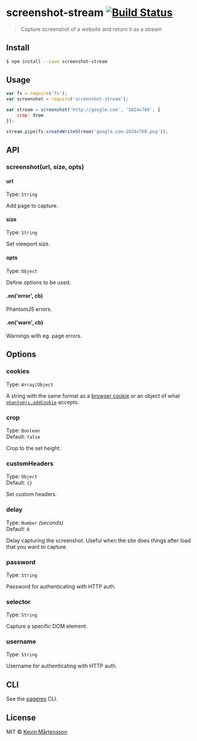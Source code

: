 # screenshot-stream [![Build Status](http://img.shields.io/travis/kevva/screenshot-stream.svg?style=flat)](https://travis-ci.org/kevva/screenshot-stream)

> Capture screenshot of a website and return it as a stream

## Install

```sh
$ npm install --save screenshot-stream
```

## Usage

```js
var fs = require('fs');
var screenshot = require('screenshot-stream');

var stream = screenshot('http://google.com', '1024x768', {
	crop: true
});

stream.pipe(fs.createWriteStream('google.com-1024x768.png'));
```

## API

### screenshot(url, size, opts)

#### url

Type: `String`

Add page to capture.

#### size

Type: `String`

Set viewport size.

#### opts

Type: `Object`

Define options to be used.

#### .on('error', cb)

PhantomJS errors.

#### .on('warn', cb)

Warnings with eg. page errors.

## Options

### cookies

Type: `Array|Object`

A string with the same format as a [browser cookie](http://en.wikipedia.org/wiki/HTTP_cookie) or an object of what [`phantomjs.addCookie`](http://phantomjs.org/api/phantom/method/add-cookie.html) accepts.

### crop

Type: `Boolean`  
Default: `false`

Crop to the set height.

### customHeaders

Type: `Object`  
Default: `{}`

Set custom headers.

### delay

Type: `Number` *(seconds)*  
Default: `0`

Delay capturing the screenshot. Useful when the site does things after load that you want to capture.

### password

Type: `String`

Password for authenticating with HTTP auth.

### selector

Type: `String`

Capture a specific DOM element.

### username

Type: `String`

Username for authenticating with HTTP auth.

## CLI

See the [pageres](https://github.com/sindresorhus/pageres#usage) CLI.

## License

MIT © [Kevin Mårtensson](https://github.com/kevva)
